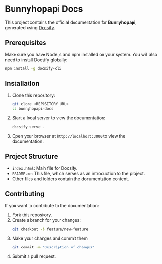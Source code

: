 # Bunnyhopapi Docs

This project contains the official documentation for **Bunnyhopapi**, generated using [Docsify](https://docsify.js.org/).

## Prerequisites

Make sure you have Node.js and npm installed on your system. You will also need to install Docsify globally:

```bash
npm install -g docsify-cli
```

## Installation

1. Clone this repository:
   ```bash
   git clone <REPOSITORY_URL>
   cd bunnyhopapi-docs
   ```

2. Start a local server to view the documentation:
   ```bash
   docsify serve .
   ```

3. Open your browser at `http://localhost:3000` to view the documentation.

## Project Structure

- `index.html`: Main file for Docsify.
- `README.me`: This file, which serves as an introduction to the project.
- Other files and folders contain the documentation content.

## Contributing

If you want to contribute to the documentation:

1. Fork this repository.
2. Create a branch for your changes:
   ```bash
   git checkout -b feature/new-feature
   ```
3. Make your changes and commit them:
   ```bash
   git commit -m "Description of changes"
   ```
4. Submit a pull request.

